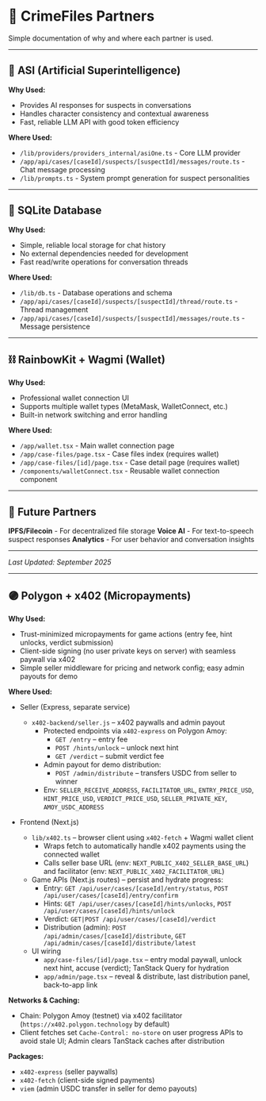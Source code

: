 # 🤝 CrimeFiles Partners

Simple documentation of why and where each partner is used.

---

## 🤖 ASI (Artificial Superintelligence)

**Why Used:**
- Provides AI responses for suspects in conversations
- Handles character consistency and contextual awareness
- Fast, reliable LLM API with good token efficiency

**Where Used:**
- `/lib/providers/providers_internal/asiOne.ts` - Core LLM provider
- `/app/api/cases/[caseId]/suspects/[suspectId]/messages/route.ts` - Chat message processing
- `/lib/prompts.ts` - System prompt generation for suspect personalities

---

## 💾 SQLite Database

**Why Used:**
- Simple, reliable local storage for chat history
- No external dependencies needed for development
- Fast read/write operations for conversation threads

**Where Used:**
- `/lib/db.ts` - Database operations and schema
- `/app/api/cases/[caseId]/suspects/[suspectId]/thread/route.ts` - Thread management
- `/app/api/cases/[caseId]/suspects/[suspectId]/messages/route.ts` - Message persistence

---

## ⛓️ RainbowKit + Wagmi (Wallet)

**Why Used:**
- Professional wallet connection UI
- Supports multiple wallet types (MetaMask, WalletConnect, etc.)
- Built-in network switching and error handling

**Where Used:**
- `/app/wallet.tsx` - Main wallet connection page
- `/app/case-files/page.tsx` - Case files index (requires wallet)
- `/app/case-files/[id]/page.tsx` - Case detail page (requires wallet)
- `/components/walletConnect.tsx` - Reusable wallet connection component

---

## 🔮 Future Partners

**IPFS/Filecoin** - For decentralized file storage
**Voice AI** - For text-to-speech suspect responses
**Analytics** - For user behavior and conversation insights

---

*Last Updated: September 2025*

---

## 🟣 Polygon + x402 (Micropayments)

**Why Used:**
- Trust-minimized micropayments for game actions (entry fee, hint unlocks, verdict submission)
- Client-side signing (no user private keys on server) with seamless paywall via x402
- Simple seller middleware for pricing and network config; easy admin payouts for demo

**Where Used:**
- Seller (Express, separate service)
  - `x402-backend/seller.js` – x402 paywalls and admin payout
    - Protected endpoints via `x402-express` on Polygon Amoy:
      - `GET /entry` – entry fee
      - `POST /hints/unlock` – unlock next hint
      - `GET /verdict` – submit verdict fee
    - Admin payout for demo distribution:
      - `POST /admin/distribute` – transfers USDC from seller to winner
    - Env: `SELLER_RECEIVE_ADDRESS`, `FACILITATOR_URL`, `ENTRY_PRICE_USD`, `HINT_PRICE_USD`, `VERDICT_PRICE_USD`, `SELLER_PRIVATE_KEY`, `AMOY_USDC_ADDRESS`

- Frontend (Next.js)
  - `lib/x402.ts` – browser client using `x402-fetch` + Wagmi wallet client
    - Wraps fetch to automatically handle x402 payments using the connected wallet
    - Calls seller base URL (env: `NEXT_PUBLIC_X402_SELLER_BASE_URL`) and facilitator (env: `NEXT_PUBLIC_X402_FACILITATOR_URL`)
  - Game APIs (Next.js routes) – persist and hydrate progress:
    - Entry: `GET /api/user/cases/[caseId]/entry/status`, `POST /api/user/cases/[caseId]/entry/confirm`
    - Hints: `GET /api/user/cases/[caseId]/hints/unlocks`, `POST /api/user/cases/[caseId]/hints/unlock`
    - Verdict: `GET|POST /api/user/cases/[caseId]/verdict`
    - Distribution (admin): `POST /api/admin/cases/[caseId]/distribute`, `GET /api/admin/cases/[caseId]/distribute/latest`
  - UI wiring
    - `app/case-files/[id]/page.tsx` – entry modal paywall, unlock next hint, accuse (verdict); TanStack Query for hydration
    - `app/admin/page.tsx` – reveal & distribute, last distribution panel, back-to-app link

**Networks & Caching:**
- Chain: Polygon Amoy (testnet) via x402 facilitator (`https://x402.polygon.technology` by default)
- Client fetches set `Cache-Control: no-store` on user progress APIs to avoid stale UI; Admin clears TanStack caches after distribution

**Packages:**
- `x402-express` (seller paywalls)
- `x402-fetch` (client-side signed payments)
- `viem` (admin USDC transfer in seller for demo payouts)
